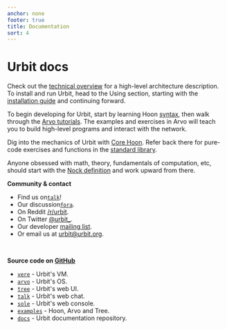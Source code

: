 ```yaml
---
anchor: none
footer: true
title: Documentation
sort: 4
---
```


<div class="lead">
    <div class="logo inverse"></div>
    <h1 class="blue i-b">Urbit docs</h1>
</div>

<div class="col-md-12 head">

<div class="col-md-8">

Check out the [technical overview](about/overview) for a high-level
architecture description.  To install and run Urbit, head to the Using section, starting with the [installation guide](using/install) and continuing forward.

To begin developing for Urbit, start by learning Hoon [syntax](hoon/syntax),
then walk through the [Arvo tutorials](arvo). The examples and exercises
in Arvo will teach you to build high-level programs and interact with the network.

Dig into the mechanics of Urbit with [Core Hoon](hoon). Refer back
there for pure-code exercises and functions in the [standard library](hoon/library).

Anyone obsessed with math, theory, fundamentals of computation,
etc, should start with the [Nock definition](nock/definition) and work upward from there.

</div>

<div class="col-md-4">

<b>Community & contact</b>
<ul>
<li>Find us on<a href="https://urbit.org/stream"><code>talk</code></a>!</li>
<li>Our discussion<a href="http://urbit.org/fora/"><code>fora</code></a>.</li>
<li>On Reddit <a href="https://reddit.com/r/urbit">/r/urbit</a>.</li>
<li>On Twitter <a href="https://twitter.com/urbit_">@urbit_</a>.</li>
<li>Our developer <a href="https://groups.google.com/forum/#!forum/urbit-dev">mailing list</a>.</li>
<li>Or email us at <a href="mailto:urbit@urbit.org">urbit@urbit.org</a>.</li>
</ul>

<br />

<b>Source code on <a href="https://github.com/urbit">GitHub</a></b>
<ul>
<li><a href="https://github.com/urbit/urbit"><code>vere</code></a> - Urbit's VM.</li>
<li><a href="https://github.com/urbit/arvo"><code>arvo</code></a> - Urbit's OS.</li>
<li><a href="https://github.com/urbit/tree"><code>tree</code></a> - Urbit's web UI.</li>
<li><a href="https://github.com/urbit/talk"><code>talk</code></a> - Urbit's web chat.</li>
<li><a href="https://github.com/urbit/sole"><code>sole</code></a> - Urbit's web console.</li>
<li><a href="https://github.com/urbit/examples"><code>examples</code></a> - Hoon, Arvo and Tree.</li>
<li><a href="https://github.com/urbit/docs"><code>docs</code></a> - Urbit documentation repository.</li>
</ul>

</div>

</div>

<div class="sections">
    <kids grid="true"></kids>
</div>
